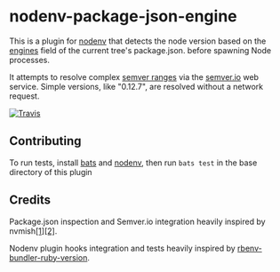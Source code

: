 # nodenv-package-json-engine

This is a plugin for [nodenv](https://github.com/OiNutter/nodenv)
that detects the node version based on the [engines](https://docs.npmjs.com/files/package.json#engines) field of the current tree's package.json.
before spawning Node processes.

It attempts to resolve complex [semver ranges](https://docs.npmjs.com/misc/semver#ranges) via the [semver.io](http://semver.io/) web service.  Simple versions, like "0.12.7", are resolved without a network request.

[![Travis](https://img.shields.io/travis/hurrymaplelad/nodenv-package-json-engine.svg?style=flat-square)](https://travis-ci.org/hurrymaplelad/nodenv-package-json-engine)

## Contributing

To run tests, install [bats](https://github.com/sstephenson/bats) and [nodenv](https://github.com/OiNutter/nodenv), then run `bats test`  in the base directory of this plugin

## Credits

Package.json inspection and Semver.io integration heavily inspired by nvmish[[1]](https://github.com/goodeggs/homebrew-delivery-eng/blob/master/nvmish.sh)[[2]](https://gist.github.com/assaf/ee377a186371e2e269a7).

Nodenv plugin hooks integration and tests heavily inspired by [rbenv-bundler-ruby-version](https://github.com/aripollak/rbenv-bundler-ruby-version).
